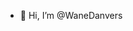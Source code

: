- 👋 Hi, I’m @WaneDanvers


<!---
WaneDanvers/WaneDanvers is a ✨ special ✨ repository because its `README.md` (this file) appears on your GitHub profile.
You can click the Preview link to take a look at your changes.
--->
